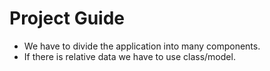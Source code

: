 # Project Guide

- We have to divide the application into many components.
- If there is relative data we have to use class/model.
